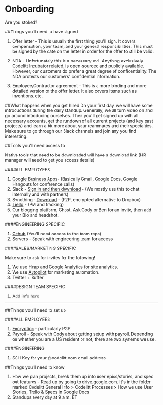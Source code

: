 Onboarding
========

Are you stoked?

##Things you'll need to have signed


1. Offer letter - This is usually the first thing you'll sign. It covers compensation, your team, and your general responsibilities. This must be signed by the date on the letter in order for the offer to still be valid. 

2. NDA - Unfortunately this is a necessary evil. Anything exclusively Codelitt Incubator related, is open-sourced and publicly available. However, our customers do prefer a great degree of confidentiality. The NDA protects our customers' confidential information. 

3. Employee/Contractor agreement - This is a more binding and more detailed version of the offer letter. It also covers items such as inventions, etc.

##What happens when you get hired
On your first day, we will have some introductions during the daily standup. Generally, we all turn video on and go around introducing ourselves. Then you'll get signed up with all necessary accounts, get the rundown of all current projects (and key past projects) and learn a bit more about your teammates and their specialties. Make sure to go through our Slack channels and join any you find interesting.  

##Tools you'll need access to

Native tools that need to be downloaded will have a download link
(HR manager will need to get you access details)

####ALL EMPLOYEES

1. [Google Business Apps](google.com/a/codelitt.com)- (Basically Gmail, Google Docs, Google Hangouts for conference calls)
2. Slack - [Sign in and then download](https://slack.com/) - (We mostly use this to chat internally and with partners)
3. Syncthing - [Download](https://syncthing.net/) - (P2P, encrypted alternative to Dropbox)
4. [Trello](https://trello.com/) - (PM and tracking)
5. Our blogging platform, Ghost. Ask Cody or Ben for an invite, then add your Bio and headshot.

####ENGINEERING SPECIFIC

1. [Github](http://github.com/codelittinc) (You'll need access to the team repo)
2. Servers - Speak with engineering team for access

####SALES/MARKETING SPECIFIC

Make sure to ask for invites for the following!

1. We use Heap and Google Analytics for site analytics.
2. We use [Autopilot](autopilothq.com) for marketing automation.
3. Twitter + Buffer


####DESIGN TEAM SPECIFIC

1. Add info here

-------

##Things you'll need to set up

####ALL EMPLOYEES

1. [Encryption](/best_practices/encryption.md) - particularly PGP 
2. Payroll - Speak with Cody about getting setup with payroll. Depending on whether you are a US resident or not, there are two systems we use. 


####ENGINEERING

1. SSH Key for your @codelitt.com email address



##Things you'll need to know

1. How we plan projects, break them up into user epics/stories, and spec out features - Read up by going to drive.google.com. It's in the folder marked Codelitt General Info > Codelitt Processes > How we use User Stories, Trello & Specs in Google Docs
2. Standups every day at 9 a.m. ET


